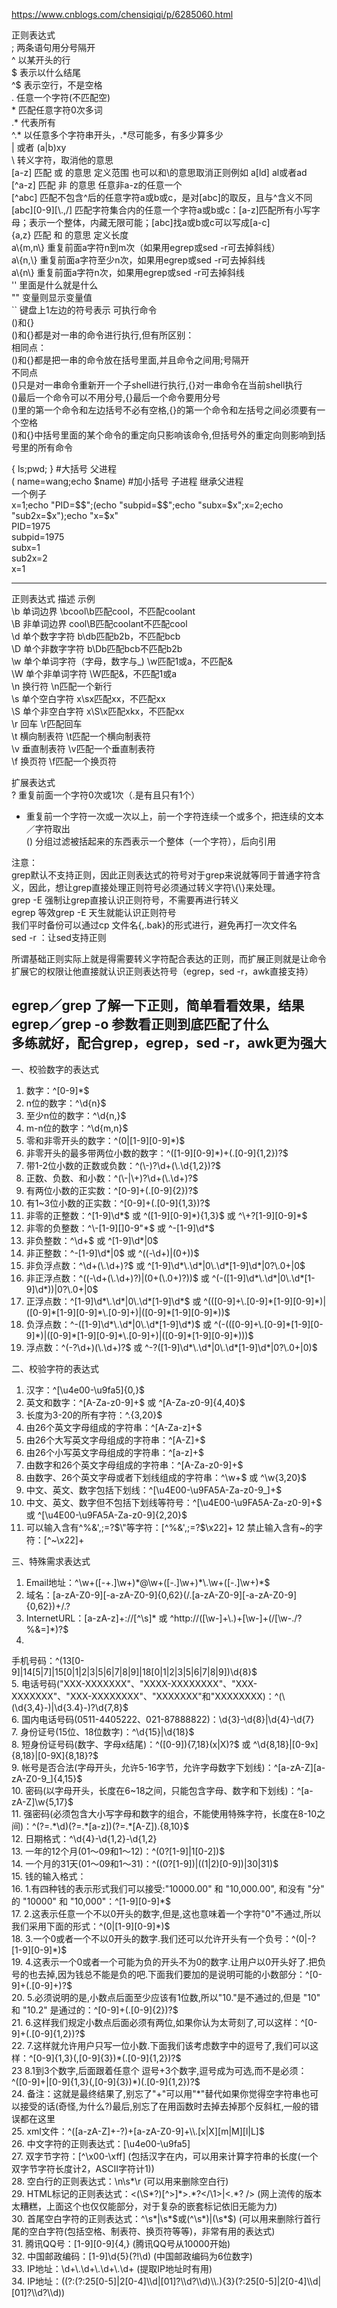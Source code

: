 https://www.cnblogs.com/chensiqiqi/p/6285060.html  
  
正则表达式  
; 两条语句用分号隔开  
\^ 以某开头的行  
\$ 表示以什么结尾  
\^\$ 表示空行，不是空格  
. 任意一个字符(不匹配空)  
\* 匹配任意字符0次多词  
.\* 代表所有  
\^.\* 以任意多个字符串开头，.\*尽可能多，有多少算多少  
\| 或者 (a\|b)xy  
\\ 转义字符，取消他的意思  
[a-z] 匹配 或 的意思 定义范围 也可以和\\的意思取消正则例如 a[ld] al或者ad  
[\^a-z] 匹配 非 的意思 任意非a-z的任意一个  
[\^abc] 匹配不包含\^后的任意字符a或b或c，是对[abc]的取反，且与\^含义不同  
[abc][0-9][\\.,/]
匹配字符集合内的任意一个字符a或b或c：[a-z]匹配所有小写字母；表示一个整体，内藏无限可能；[abc]找a或b或c可以写成[a-c]  
{a,z} 匹配 和 的意思 定义长度  
a\\{m,n\\} 重复前面a字符n到m次（如果用egrep或sed -r可去掉斜线）  
a\\{n,\\} 重复前面a字符至少n次，如果用egrep或sed -r可去掉斜线  
a\\{n\\} 重复前面a字符n次，如果用egrep或sed -r可去掉斜线  
'' 里面是什么就是什么  
"" 变量则显示变量值  
\`\` 键盘上1左边的符号表示 可执行命令  
()和{}  
()和{}都是对一串的命令进行执行,但有所区别：  
相同点：  
()和{}都是把一串的命令放在括号里面,并且命令之间用;号隔开  
不同点  
()只是对一串命令重新开一个子shell进行执行,{}对一串命令在当前shell执行  
()最后一个命令可以不用分号,{}最后一个命令要用分号  
()里的第一个命令和左边括号不必有空格,{}的第一个命令和左括号之间必须要有一个空格  
()和{}中括号里面的某个命令的重定向只影响该命令,但括号外的重定向则影响到括号里的所有命令  
  
  
{ ls;pwd; } \#大括号 父进程  
( name=wang;echo \$name) \#加小括号 子进程 继承父进程  
一个例子  
x=1;echo "PID=\$\$";(echo "subpid=\$\$";echo "subx=\$x";x=2;echo
"sub2x=\$x");echo "x=\$x"  
PID=1975  
subpid=1975  
subx=1  
sub2x=2  
x=1  
  
------------------------------  
  
正则表达式 描述 示例  
\\b 单词边界 \\bcool\\b匹配cool，不匹配coolant  
\\B 非单词边界 cool\\B匹配coolant不匹配cool  
\\d 单个数字字符 b\\db匹配b2b，不匹配bcb  
\\D 单个非数字字符 b\\Db匹配bcb不匹配b2b  
\\w 单个单词字符（字母，数字与_) \\w匹配1或a，不匹配&  
\\W 单个非单词字符 \\W匹配&，不匹配1或a  
\\n 换行符 \\n匹配一个新行  
\\s 单个空白字符 x\\sx匹配xx，不匹配xx  
\\S 单个非空白字符 x\\S\\x匹配xkx，不匹配xx  
\\r 回车 \\r匹配回车  
\\t 横向制表符 \\t匹配一个横向制表符  
\\v 垂直制表符 \\v匹配一个垂直制表符  
\\f 换页符 \\f匹配一个换页符  
  
  
扩展表达式  
? 重复前面一个字符0次或1次（.是有且只有1个）  
+ 重复前一个字符一次或一次以上，前一个字符连续一个或多个，把连续的文本／字符取出  
() 分组过滤被括起来的东西表示一个整体（一个字符），后向引用  
  
注意：  
grep默认不支持正则，因此正则表达式的符号对于grep来说就等同于普通字符含义，因此，想让grep直接处理正则符号必须通过转义字符\\{\\}来处理。  
grep -E 强制让grep直接认识正则符号，不需要再进行转义  
egrep 等效grep -E 天生就能认识正则符号  
我们平时备份可以通过cp 文件名{,.bak}的形式进行，避免再打一次文件名  
sed -r ：让sed支持正则  
  
所谓基础正则实际上就是得需要转义字符配合表达的正则，而扩展正则就是让命令扩展它的权限让他直接就认识正则表达符号（egrep，sed
-r，awk直接支持）  
  
egrep／grep 了解一下正则，简单看看效果，结果  
egrep／grep -o 参数看正则到底匹配了什么  
多练就好，配合grep，egrep，sed -r，awk更为强大  
------------------------------  
  
  
一、校验数字的表达式  
  
1. 数字：\^[0-9]\*\$  
2. n位的数字：\^\\d{n}\$  
3. 至少n位的数字：\^\\d{n,}\$  
4. m-n位的数字：\^\\d{m,n}\$  
5. 零和非零开头的数字：\^(0\|[1-9][0-9]\*)\$  
6. 非零开头的最多带两位小数的数字：\^([1-9][0-9]\*)+(.[0-9]{1,2})?\$  
7. 带1-2位小数的正数或负数：\^(\\-)?\\d+(\\.\\d{1,2})?\$  
8. 正数、负数、和小数：\^(\\-\|\\+)?\\d+(\\.\\d+)?\$  
9. 有两位小数的正实数：\^[0-9]+(.[0-9]{2})?\$  
10. 有1\~3位小数的正实数：\^[0-9]+(.[0-9]{1,3})?\$  
11. 非零的正整数：\^[1-9]\\d\*\$ 或 \^([1-9][0-9]\*){1,3}\$ 或
\^\\+?[1-9][0-9]\*\$  
12. 非零的负整数：\^\\-[1-9][]0-9"\*\$ 或 \^-[1-9]\\d\*\$  
13. 非负整数：\^\\d+\$ 或 \^[1-9]\\d\*\|0\$  
14. 非正整数：\^-[1-9]\\d\*\|0\$ 或 \^((-\\d+)\|(0+))\$  
15. 非负浮点数：\^\\d+(\\.\\d+)?\$ 或
\^[1-9]\\d\*\\.\\d\*\|0\\.\\d\*[1-9]\\d\*\|0?\\.0+\|0\$  
16. 非正浮点数：\^((-\\d+(\\.\\d+)?)\|(0+(\\.0+)?))\$ 或
\^(-([1-9]\\d\*\\.\\d\*\|0\\.\\d\*[1-9]\\d\*))\|0?\\.0+\|0\$  
17. 正浮点数：\^[1-9]\\d\*\\.\\d\*\|0\\.\\d\*[1-9]\\d\*\$ 或
\^(([0-9]+\\.[0-9]\*[1-9][0-9]\*)\|([0-9]\*[1-9][0-9]\*\\.[0-9]+)\|([0-9]\*[1-9][0-9]\*))\$  
18. 负浮点数：\^-([1-9]\\d\*\\.\\d\*\|0\\.\\d\*[1-9]\\d\*)\$ 或
\^(-(([0-9]+\\.[0-9]\*[1-9][0-9]\*)\|([0-9]\*[1-9][0-9]\*\\.[0-9]+)\|([0-9]\*[1-9][0-9]\*)))\$  
19. 浮点数：\^(-?\\d+)(\\.\\d+)?\$ 或
\^-?([1-9]\\d\*\\.\\d\*\|0\\.\\d\*[1-9]\\d\*\|0?\\.0+\|0)\$  
  
二、校验字符的表达式  
  
1. 汉字：\^[\\u4e00-\\u9fa5]{0,}\$  
2. 英文和数字：\^[A-Za-z0-9]+\$ 或 \^[A-Za-z0-9]{4,40}\$  
3. 长度为3-20的所有字符：\^.{3,20}\$  
4. 由26个英文字母组成的字符串：\^[A-Za-z]+\$  
5. 由26个大写英文字母组成的字符串：\^[A-Z]+\$  
6. 由26个小写英文字母组成的字符串：\^[a-z]+\$  
7. 由数字和26个英文字母组成的字符串：\^[A-Za-z0-9]+\$  
8. 由数字、26个英文字母或者下划线组成的字符串：\^\\w+\$ 或 \^\\w{3,20}\$  
9. 中文、英文、数字包括下划线：\^[\\u4E00-\\u9FA5A-Za-z0-9_]+\$  
10. 中文、英文、数字但不包括下划线等符号：\^[\\u4E00-\\u9FA5A-Za-z0-9]+\$ 或
\^[\\u4E00-\\u9FA5A-Za-z0-9]{2,20}\$  
11. 可以输入含有\^%\&',;=?\$\\"等字符：[\^%&',;=?\$\\x22]+ 12
禁止输入含有\~的字符：[\^\~\\x22]+  
  
三、特殊需求表达式  
  
1. Email地址：\^\\w+([-+.]\\w+)\*\@\\w+([-.]\\w+)\*\\.\\w+([-.]\\w+)\*\$  
2. 域名：[a-zA-Z0-9][-a-zA-Z0-9]{0,62}(/.[a-zA-Z0-9][-a-zA-Z0-9]{0,62})+/.?  
3. InternetURL：[a-zA-z]+://[\^\\s]\* 或
\^http://([\\w-]+\\.)+[\\w-]+(/[\\w-./?%&=]\*)?\$  
4.
手机号码：\^(13[0-9]\|14[5\|7]\|15[0\|1\|2\|3\|5\|6\|7\|8\|9]\|18[0\|1\|2\|3\|5\|6\|7\|8\|9])\\d{8}\$  
5.
电话号码("XXX-XXXXXXX"、"XXXX-XXXXXXXX"、"XXX-XXXXXXX"、"XXX-XXXXXXXX"、"XXXXXXX"和"XXXXXXXX)：\^(\\(\\d{3,4}-)\|\\d{3.4}-)?\\d{7,8}\$  
6. 国内电话号码(0511-4405222、021-87888822)：\\d{3}-\\d{8}\|\\d{4}-\\d{7}  
7. 身份证号(15位、18位数字)：\^\\d{15}\|\\d{18}\$  
8. 短身份证号码(数字、字母x结尾)：\^([0-9]){7,18}(x\|X)?\$ 或
\^\\d{8,18}\|[0-9x]{8,18}\|[0-9X]{8,18}?\$  
9.
帐号是否合法(字母开头，允许5-16字节，允许字母数字下划线)：\^[a-zA-Z][a-zA-Z0-9_]{4,15}\$  
10.
密码(以字母开头，长度在6\~18之间，只能包含字母、数字和下划线)：\^[a-zA-Z]\\w{5,17}\$  
11.
强密码(必须包含大小写字母和数字的组合，不能使用特殊字符，长度在8-10之间)：\^(?=.\*\\d)(?=.\*[a-z])(?=.\*[A-Z]).{8,10}\$  
12. 日期格式：\^\\d{4}-\\d{1,2}-\\d{1,2}  
13. 一年的12个月(01～09和1～12)：\^(0?[1-9]\|1[0-2])\$  
14. 一个月的31天(01～09和1～31)：\^((0?[1-9])\|((1\|2)[0-9])\|30\|31)\$  
15. 钱的输入格式：  
16. 1.有四种钱的表示形式我们可以接受:"10000.00" 和 "10,000.00", 和没有 "分" 的
"10000" 和 "10,000"：\^[1-9][0-9]\*\$  
17.
2.这表示任意一个不以0开头的数字,但是,这也意味着一个字符"0"不通过,所以我们采用下面的形式：\^(0\|[1-9][0-9]\*)\$  
18.
3.一个0或者一个不以0开头的数字.我们还可以允许开头有一个负号：\^(0\|-?[1-9][0-9]\*)\$  
19.
4.这表示一个0或者一个可能为负的开头不为0的数字.让用户以0开头好了.把负号的也去掉,因为钱总不能是负的吧.下面我们要加的是说明可能的小数部分：\^[0-9]+(.[0-9]+)?\$  
20. 5.必须说明的是,小数点后面至少应该有1位数,所以"10."是不通过的,但是 "10" 和
"10.2" 是通过的：\^[0-9]+(.[0-9]{2})?\$  
21.
6.这样我们规定小数点后面必须有两位,如果你认为太苛刻了,可以这样：\^[0-9]+(.[0-9]{1,2})?\$  
22.
7.这样就允许用户只写一位小数.下面我们该考虑数字中的逗号了,我们可以这样：\^[0-9]{1,3}(,[0-9]{3})\*(.[0-9]{1,2})?\$  
23 8.1到3个数字,后面跟着任意个
逗号+3个数字,逗号成为可选,而不是必须：\^([0-9]+\|[0-9]{1,3}(,[0-9]{3})\*)(.[0-9]{1,2})?\$  
24.
备注：这就是最终结果了,别忘了"+"可以用"\*"替代如果你觉得空字符串也可以接受的话(奇怪,为什么?)最后,别忘了在用函数时去掉去掉那个反斜杠,一般的错误都在这里  
25. xml文件：\^([a-zA-Z]+-?)+[a-zA-Z0-9]+\\\\.[x\|X][m\|M][l\|L]\$  
26. 中文字符的正则表达式：[\\u4e00-\\u9fa5]  
27. 双字节字符：[\^\\x00-\\xff]
(包括汉字在内，可以用来计算字符串的长度(一个双字节字符长度计2，ASCII字符计1))  
28. 空白行的正则表达式：\\n\\s\*\\r (可以用来删除空白行)  
29. HTML标记的正则表达式：\<(\\S\*?)[\^\>]\*\>.\*?\</\\1\>\|\<.\*? /\>
(网上流传的版本太糟糕，上面这个也仅仅能部分，对于复杂的嵌套标记依旧无能为力)  
30. 首尾空白字符的正则表达式：\^\\s\*\|\\s\*\$或(\^\\s\*)\|(\\s\*\$)
(可以用来删除行首行尾的空白字符(包括空格、制表符、换页符等等)，非常有用的表达式)  
31. 腾讯QQ号：[1-9][0-9]{4,} (腾讯QQ号从10000开始)  
32. 中国邮政编码：[1-9]\\d{5}(?!\\d) (中国邮政编码为6位数字)  
33. IP地址：\\d+\\.\\d+\\.\\d+\\.\\d+ (提取IP地址时有用)  
34.
IP地址：((?:(?:25[0-5]\|2[0-4]\\\\d\|[01]?\\\\d?\\\\d)\\\\.){3}(?:25[0-5]\|2[0-4]\\\\d\|[01]?\\\\d?\\\\d))
